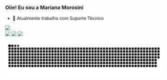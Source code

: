 ### Oiie! Eu sou a Mariana Morosini

- 🔭 Atualmente trabalho com Suporte Técnico

 <div>
  <a href="https://github.com/MarianaMorosini">
  <img height="180em" src="https://github-readme-stats.vercel.app/api?username=MarianaMorosini&show_icons=true&theme=dracula&include_all_commits=true&count_private=true"/>
</div>
  
<div>
   <a href="https://www.instagram.com/marianamorosini/" target="_blank"><img src="https://img.shields.io/badge/-Instagram-%23E4405F?style=for-the-badge&logo=instagram&logoColor=white" target="_blank"></a>
 	<a href="https://www.twitch.tv/marocasss" target="_blank"><img src="https://img.shields.io/badge/Twitch-9146FF?style=for-the-badge&logo=twitch&logoColor=white" target="_blank"></a>
  <a href="https://www.linkedin.com/in/mariana-morosini-0858b51a2/" target="_blank"><img src="https://img.shields.io/badge/-LinkedIn-%230077B5?style=for-the-badge&logo=linkedin&logoColor=white" target="_blank"></a>   
  
![Snake animation](https://github.com/MarianaMorosini/MarianaMorosini/blob/output/github-contribution-grid-snake.svg) 
</div>  
